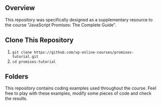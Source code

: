 ## Overview

This repository was specifically designed as a supplementary resource to the course "JavaScript Promises: The Complete Guide".

## Clone This Repository

1. ```git clone https://github.com/vp-online-courses/promises-tutorial.git```
1. ```cd promises-tutorial```

## Folders

This repository contains coding examples used throughout the course.
Feel free to play with these examples, modify some pieces of code and check the results.